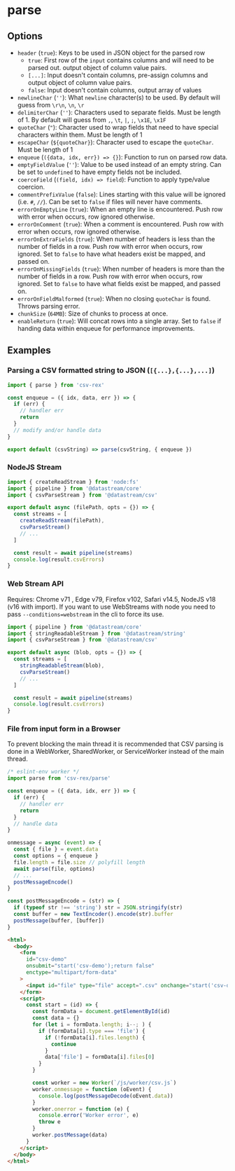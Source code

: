# parse

## Options

- `header` (`true`): Keys to be used in JSON object for the parsed row
  - `true`: First row of the `input` contains columns and will need to be parsed out. output object of column value pairs.
  - `[...]`: Input doesn't contain columns, pre-assign columns and output object of column value pairs.
  - `false`: Input doesn't contain columns, output array of values
- `newlineChar` (`''`): What `newline` character(s) to be used. By default will guess from `\r\n`, `\n`, `\r`
- `delimiterChar` (`''`): Characters used to separate fields. Must be length of 1. By default will guess from `,`, `\t`, `|`, `;`, `\x1E`, `\x1F`
- `quoteChar` (`"`): Character used to wrap fields that need to have special characters within them. Must be length of 1
- `escapeChar` (`${quoteChar}`): Character used to escape the `quoteChar`. Must be length of 1
- `enqueue` (`({data, idx, err}) => {}`): Function to run on parsed row data.
- `emptyFieldValue` (`''`): Value to be used instead of an empty string. Can be set to `undefined` to have empty fields not be included.
- `coerceField` (`(field, idx) => field`): Function to apply type/value coercion.
- `commentPrefixValue` (`false`): Lines starting with this value will be ignored (i.e. `#`, `//`). Can be set to `false` if files will never have comments.
- `errorOnEmptyLine` (`true`): When an empty line is encountered. Push row with error when occurs, row ignored otherwise.
- `errorOnComment` (`true`): When a comment is encountered. Push row with error when occurs, row ignored otherwise.
- `errorOnExtraFields` (`true`): When number of headers is less than the number of fields in a row. Push row with error when occurs, row ignored. Set to `false` to have what headers exist be mapped, and passed on.
- `errorOnMissingFields` (`true`): When number of headers is more than the number of fields in a row. Push row with error when occurs, row ignored. Set to `false` to have what fields exist be mapped, and passed on.
- `errorOnFieldMalformed` (`true`): When no closing `quoteChar` is found. Throws parsing error.
- `chunkSize` (`64MB`): Size of chunks to process at once.
- `enableReturn` (`true`): Will concat rows into a single array. Set to `false` if handing data within enqueue for performance improvements.

## Examples

### Parsing a CSV formatted string to JSON (`[{...},{...},...]`)

```javascript
import { parse } from 'csv-rex'

const enqueue = ({ idx, data, err }) => {
  if (err) {
    // handler err
    return
  }
  // modify and/or handle data
}

export default (csvString) => parse(csvString, { enqueue })
```

### NodeJS Stream

```javascript
import { createReadStream } from 'node:fs'
import { pipeline } from '@datastream/core'
import { csvParseStream } from '@datastream/csv'

export default async (filePath, opts = {}) => {
  const streams = [
    createReadStream(filePath),
    csvParseStream()
    // ...
  ]

  const result = await pipeline(streams)
  console.log(result.csvErrors)
}
```

### Web Stream API

Requires: Chrome v71 , Edge v79, Firefox v102, Safari v14.5, NodeJS v18 (v16 with import). If you want to use WebStreams with node you need to pass `--conditions=webstream` in the cli to force its use.

```javascript
import { pipeline } from '@datastream/core'
import { stringReadableStream } from '@datastream/string'
import { csvParseStream } from '@datastream/csv'

export default async (blob, opts = {}) => {
  const streams = [
    stringReadableStream(blob),
    csvParseStream()
    // ...
  ]

  const result = await pipeline(streams)
  console.log(result.csvErrors)
}
```

### File from input form in a Browser

To prevent blocking the main thread it is recommended that CSV parsing is done in a WebWorker, SharedWorker, or ServiceWorker instead of the main thread.

```javascript
/* eslint-env worker */
import parse from 'csv-rex/parse'

const enqueue = ({ data, idx, err }) => {
  if (err) {
    // handler err
    return
  }
  // handle data
}

onmessage = async (event) => {
  const { file } = event.data
  const options = { enqueue }
  file.length = file.size // polyfill length
  await parse(file, options)
  // ...
  postMessageEncode()
}

const postMessageEncode = (str) => {
  if (typeof str !== 'string') str = JSON.stringify(str)
  const buffer = new TextEncoder().encode(str).buffer
  postMessage(buffer, [buffer])
}
```

```html
<html>
  <body>
    <form
      id="csv-demo"
      onsubmit="start('csv-demo');return false"
      enctype="multipart/form-data"
    >
      <input id="file" type="file" accept=".csv" onchange="start('csv-demo')" />
    </form>
    <script>
      const start = (id) => {
        const formData = document.getElementById(id)
        const data = {}
        for (let i = formData.length; i--; ) {
          if (formData[i].type === 'file') {
            if (!formData[i].files.length) {
              continue
            }
            data['file'] = formData[i].files[0]
          }
        }

        const worker = new Worker(`/js/worker/csv.js`)
        worker.onmessage = function (oEvent) {
          console.log(postMessageDecode(oEvent.data))
        }
        worker.onerror = function (e) {
          console.error('Worker error', e)
          throw e
        }
        worker.postMessage(data)
      }
    </script>
  </body>
</html>
```

